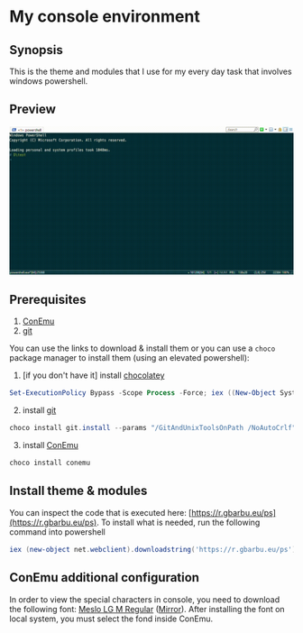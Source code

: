 # My console environment

## Synopsis
This is the theme and modules that I use for my every day task that involves windows powershell.

## Preview

![demo](https://raw.githubusercontent.com/bibistroc/ConEmu-environment/master/assets/demo.gif)

## Prerequisites
1. [ConEmu](https://conemu.github.io/)
2. [git](https://git-scm.com/downloads)

You can use the links to download & install them or you can use a `choco` package manager to install them (using an elevated powershell):

1. [if you don't have it] install [chocolatey](https://chocolatey.org/install)
```powershell
Set-ExecutionPolicy Bypass -Scope Process -Force; iex ((New-Object System.Net.WebClient).DownloadString('https://chocolatey.org/install.ps1'))
```
2. install [git](https://git-scm.com/downloads)
```powershell
choco install git.install --params "/GitAndUnixToolsOnPath /NoAutoCrlf"
```
3. install [ConEmu](https://conemu.github.io/)
```powershell
choco install conemu
```

## Install theme & modules
You can inspect the code that is executed here: [https://r.gbarbu.eu/ps](https://r.gbarbu.eu/ps). To install what is needed, run the following command into powershell

```powershell
iex (new-object net.webclient).downloadstring('https://r.gbarbu.eu/ps')
```

## ConEmu additional configuration
In order to view the special characters in console, you need to download the following font: [Meslo LG M Regular](https://github.com/powerline/fonts/blob/master/Meslo%20Slashed/Meslo%20LG%20M%20Regular%20for%20Powerline.ttf) ([Mirror](https://github.com/bibistroc/ConEmu-environment/blob/master/assets/Meslo%20LG%20M%20Regular%20for%20Powerline.ttf)).
After installing the font on local system, you must select the fond inside ConEmu.

